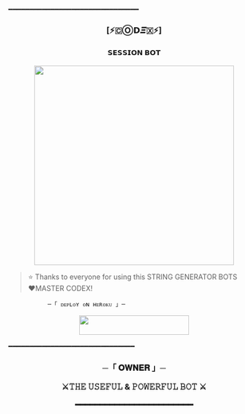 ━━━━━━━━━━━━━━━━━━━━━━━━━━━━━━━   
   <h3 align="center"><b>[⚡🇨Ⓞ𝗗𝜩🇽⚡]</b></h1>   

   <h4 align="center">  𝗦𝗘𝗦𝗦𝗜𝗢𝗡 𝗕𝗢𝗧 </h4>   

   <p align="center"><a href="https://TEAM_CDX"><img src="https://te.legra.ph/file/63531adaa61fd0c91a556.jpg" width="400"></a></p>   


   > ⭐️ Thanks to everyone for using this STRING GENERATOR BOTS   
    ❤️MASTER CODEX!   

               ─「 ᴅᴇᴩʟᴏʏ ᴏɴ ʜᴇʀᴏᴋᴜ 」─   

   </h3>   


  <p align="center"><a href="https://heroku.com/deploy?template=https://github.com/MrH4CK3R474/CDX-SESSION-GEN"> <img src="https://img.shields.io/badge/Deploy%20On%20Heroku-black?style=for-the-badge&logo=heroku" width="220" height="38.45"/></a></p>  

   ━━━━━━━━━━━━━━━━━━━━━━━━━━━━━━   
   <h3 align="center">   
       ─「 𝐎𝐖𝐍𝐄𝐑 」─

   ⚔️𝚃𝙷𝙴 𝚄𝚂𝙴𝙵𝚄𝙻 & 𝙿𝙾𝚆𝙴𝚁𝙵𝚄𝙻 𝙱𝙾𝚃 ⚔️    

   ━━━━━━━━━━━━━━━━━━━━━━━━